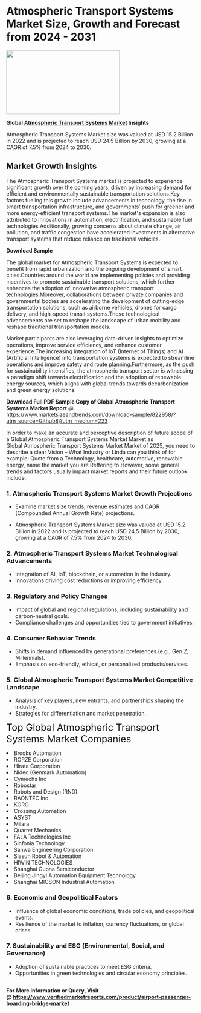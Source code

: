 <H1>Atmospheric Transport Systems Market Size, Growth and Forecast from 2024 - 2031</H1><img class="aligncenter size-medium wp-image-584254" src="https://thirdeyenews.in/wp-content/uploads/2024/09/Global-Market-Research-300x168.jpeg" alt="" width="300" height="168" /><p><strong>Global&nbsp;<a href="https://www.marketsizeandtrends.com/download-sample/822958/?utm_source=Github8j?utm_medium=223">Atmospheric Transport Systems Market</a> Insights</strong></p><p>Atmospheric Transport Systems Market size was valued at USD 15.2 Billion in 2022 and is projected to reach USD 24.5 Billion by 2030, growing at a CAGR of 7.5% from 2024 to 2030.</p><p><h2>Market Growth Insights</h2> <p>The Atmospheric Transport Systems market is projected to experience significant growth over the coming years, driven by increasing demand for efficient and environmentally sustainable transportation solutions.Key factors fueling this growth include advancements in technology, the rise in smart transportation infrastructure, and governments’ push for greener and more energy-efficient transport systems.The market's expansion is also attributed to innovations in automation, electrification, and sustainable fuel technologies.Additionally, growing concerns about climate change, air pollution, and traffic congestion have accelerated investments in alternative transport systems that reduce reliance on traditional vehicles.</p> <p><strong>Download Sample</strong></p> <p>The global market for Atmospheric Transport Systems is expected to benefit from rapid urbanization and the ongoing development of smart cities.Countries around the world are implementing policies and providing incentives to promote sustainable transport solutions, which further enhances the adoption of innovative atmospheric transport technologies.Moreover, collaborations between private companies and governmental bodies are accelerating the development of cutting-edge transportation solutions, such as airborne vehicles, drones for cargo delivery, and high-speed transit systems.These technological advancements are set to reshape the landscape of urban mobility and reshape traditional transportation models.</p> <p>Market participants are also leveraging data-driven insights to optimize operations, improve service efficiency, and enhance customer experience.The increasing integration of IoT (Internet of Things) and AI (Artificial Intelligence) into transportation systems is expected to streamline operations and improve safety and route planning.Furthermore, as the push for sustainability intensifies, the atmospheric transport sector is witnessing a paradigm shift towards electrification and the adoption of renewable energy sources, which aligns with global trends towards decarbonization and green energy solutions.</p> <p><span class=""><strong>Download Full PDF Sample Copy of Global Atmospheric Transport Systems Market Report</strong> @ <a href="https://www.marketsizeandtrends.com/download-sample/822958/?utm_source=Github8j?utm_medium=223" target="_blank">https://www.marketsizeandtrends.com/download-sample/822958/?utm_source=Github8j?utm_medium=223</a></span></p><p>In order to make an accurate and perceptive description of future scope of a Global&nbsp;Atmospheric Transport Systems Market Market as Global&nbsp;Atmospheric Transport Systems Market Market of 2025, you need to describe a clear Vision &ndash; What Industry or Linda can you think of for example: Quote from a Technology, healthcare, automotive, renewable energy, name the market you are Reffering to.However, some general trends and factors usually impact market reports and their future outlook include:</p><h3>1.&nbsp;<strong>Atmospheric Transport Systems Market Growth Projections</strong></h3><ul><li>Examine market size trends, revenue estimates and CAGR (Compounded Annual Growth Rate) projections.</li><li><p>Atmospheric Transport Systems Market size was valued at USD 15.2 Billion in 2022 and is projected to reach USD 24.5 Billion by 2030, growing at a CAGR of 7.5% from 2024 to 2030.</p></li></ul><h3>2.&nbsp;<strong>Atmospheric Transport Systems Market Technological Advancements</strong></h3><ul><li>Integration of AI, IoT, blockchain, or automation in the industry.</li><li>Innovations driving cost reductions or improving efficiency.</li></ul><h3>3.&nbsp;<strong>Regulatory and Policy Changes</strong></h3><ul><li>Impact of global and regional regulations, including sustainability and carbon-neutral goals.</li><li>Compliance challenges and opportunities tied to government initiatives.</li></ul><h3>4.&nbsp;<strong>Consumer Behavior Trends</strong></h3><ul><li>Shifts in demand influenced by generational preferences (e.g., Gen Z, Millennials).</li><li>Emphasis on eco-friendly, ethical, or personalized products/services.</li></ul><h3>5.&nbsp;<strong>Global Atmospheric Transport Systems Market Competitive Landscape</strong></h3><ul><li>Analysis of key players, new entrants, and partnerships shaping the industry.</li><li>Strategies for differentiation and market penetration.</li></ul><p data-pm-slice="1 1 []"><span style="color: inherit; font-family: inherit; font-size: 25px;">Top Global Atmospheric Transport Systems Market Companies</span></p><div class="" data-test-id=""><p><li>Brooks Automation</li><li> RORZE Corporation</li><li> Hirata Corporation</li><li> Nidec (Genmark Automation)</li><li> Cymechs Inc</li><li> Robostar</li><li> Robots and Design (RND)</li><li> RAONTEC Inc</li><li> KORO</li><li> Crossing Automation</li><li> ASYST</li><li> Milara</li><li> Quartet Mechanics</li><li> FALA Technologies Inc</li><li> Sinfonia Technology</li><li> Sanwa Engineering Corporation</li><li> Siasun Robot & Automation</li><li> HIWIN TECHNOLOGIES</li><li> Shanghai Guona Semiconductor</li><li> Beijing Jingyi Automation Equipment Technology</li><li> Shanghai MICSON Industrial Automation</li></p></div><h3>6.&nbsp;<strong>Economic and Geopolitical Factors</strong></h3><ul><li>Influence of global economic conditions, trade policies, and geopolitical events.</li><li>Resilience of the market to inflation, currency fluctuations, or global crises.</li></ul><h3>7.&nbsp;<strong>Sustainability and ESG (Environmental, Social, and Governance)</strong></h3><ul><li>Adoption of sustainable practices to meet ESG criteria.</li><li>Opportunities in green technologies and circular economy principles.</li></ul><h2><strong style="font-size: 14px;">For More Information or Query, Visit @&nbsp;</strong><a style="background-color: #ffffff; font-size: 14px;" href="https://www.marketsizeandtrends.com/report/atmospheric-transport-systems-market/" target="_blank">https://www.verifiedmarketreports.com/product/airport-passenger-boarding-bridge-market</a></h2>